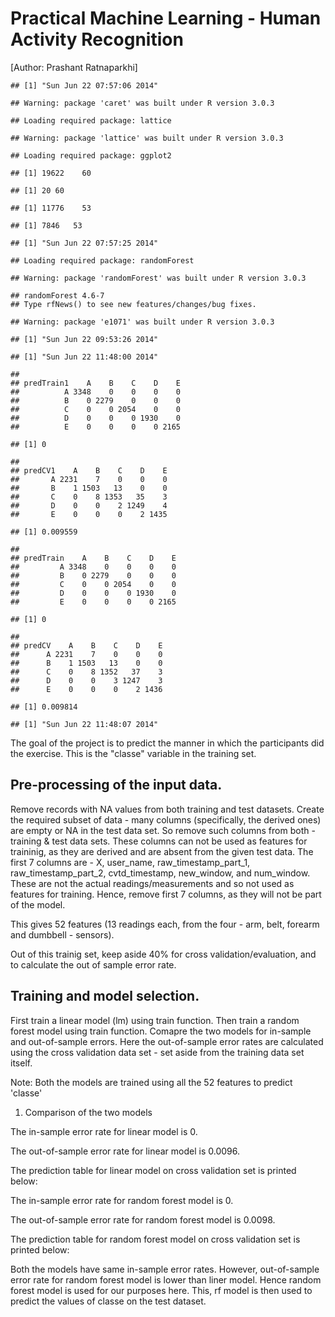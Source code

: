 # Practical Machine Learning - Human Activity Recognition
[Author: Prashant Ratnaparkhi]


```
## [1] "Sun Jun 22 07:57:06 2014"
```

```
## Warning: package 'caret' was built under R version 3.0.3
```

```
## Loading required package: lattice
```

```
## Warning: package 'lattice' was built under R version 3.0.3
```

```
## Loading required package: ggplot2
```

```
## [1] 19622    60
```

```
## [1] 20 60
```

```
## [1] 11776    53
```

```
## [1] 7846   53
```

```
## [1] "Sun Jun 22 07:57:25 2014"
```

```
## Loading required package: randomForest
```

```
## Warning: package 'randomForest' was built under R version 3.0.3
```

```
## randomForest 4.6-7
## Type rfNews() to see new features/changes/bug fixes.
```

```
## Warning: package 'e1071' was built under R version 3.0.3
```

```
## [1] "Sun Jun 22 09:53:26 2014"
```

```
## [1] "Sun Jun 22 11:48:00 2014"
```

```
##           
## predTrain1    A    B    C    D    E
##          A 3348    0    0    0    0
##          B    0 2279    0    0    0
##          C    0    0 2054    0    0
##          D    0    0    0 1930    0
##          E    0    0    0    0 2165
```

```
## [1] 0
```

```
##        
## predCV1    A    B    C    D    E
##       A 2231    7    0    0    0
##       B    1 1503   13    0    0
##       C    0    8 1353   35    3
##       D    0    0    2 1249    4
##       E    0    0    0    2 1435
```

```
## [1] 0.009559
```

```
##          
## predTrain    A    B    C    D    E
##         A 3348    0    0    0    0
##         B    0 2279    0    0    0
##         C    0    0 2054    0    0
##         D    0    0    0 1930    0
##         E    0    0    0    0 2165
```

```
## [1] 0
```

```
##       
## predCV    A    B    C    D    E
##      A 2231    7    0    0    0
##      B    1 1503   13    0    0
##      C    0    8 1352   37    3
##      D    0    0    3 1247    3
##      E    0    0    0    2 1436
```

```
## [1] 0.009814
```

```
## [1] "Sun Jun 22 11:48:07 2014"
```


The goal of the project is to predict the manner in which the participants did the 
exercise. This is the "classe" variable in the training set.

## Pre-processing of the input data.  
Remove records with NA values from both training and test datasets. 
Create the required subset of data - many columns (specifically, the derived ones) are empty or NA in the test data set. So remove such columns from both - training & 
test data sets.  These columns can not be used as features for traininig, as they are 
derived and are absent from the given test data.
The first 7 columns are - X, user_name, raw_timestamp_part_1, raw_timestamp_part_2, cvtd_timestamp, new_window, and num_window. These are not the actual readings/measurements and so not used as features for training. Hence, remove first 7 columns, as they will not be part of the model.

This gives 52 features (13 readings each, from the four - arm, belt, forearm and dumbbell - sensors). 

Out of this trainig set, keep aside 40% for cross validation/evaluation, and to calculate the out of sample error rate. 

## Training and model selection. 
First train a linear model (lm) using train function. 
Then train a random forest model using train function.
Comapre the two models for in-sample and out-of-sample errors.
Here the out-of-sample error rates are calculated using the cross validation 
data set - set aside from the training data set itself.

Note: Both the models are trained using all the 52 features to predict 'classe'

1) Comparison of the two models

The in-sample error rate for linear model is 0.

The out-of-sample error rate for linear model is 0.0096.

The prediction table for linear model on cross validation set is printed below:


The in-sample error rate for random forest model is 0.

The out-of-sample error rate for random forest model is 0.0098.

The prediction table for random forest model on cross validation set is printed below:


Both the models have same in-sample error rates. However, out-of-sample error rate for random forest model is lower than liner model. Hence random forest model is used for our purposes here. This, rf model is then used to predict the values of classe on the test dataset. 

